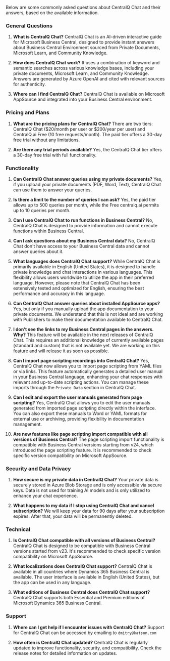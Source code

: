 Below are some commonly asked questions about CentralQ Chat and their answers, based on the available information.

### General Questions

1. **What is CentralQ Chat?**
   CentralQ Chat is an AI-driven interactive guide for Microsoft Business Central, designed to provide instant answers about Business Central Environment sourced from Private Documents, Microsoft Learn, and Community Knowledge.

2. **How does CentralQ Chat work?**
   It uses a combination of keyword and semantic searches across various knowledge bases, including your private documents, Microsoft Learn, and Community Knowledge. Answers are generated by Azure OpenAI and cited with relevant sources for authenticity.

3. **Where can I find CentralQ Chat?**
   CentralQ Chat is available on Microsoft AppSource and integrated into your Business Central environment.

### Pricing and Plans

1. **What are the pricing plans for CentralQ Chat?**
   There are two tiers: CentralQ Chat ($20/month per user or $200/year per user) and CentralQ.ai Free (10 free requests/month). The paid tier offers a 30-day free trial without any limitations.

   <!-- There are two tiers: CentralQ Chat ($20/month per user or $200/year per user) and CentralQ.ai Free (10 free requests/month). The paid tier offers a 30-day free trial with limited features. -->

2. **Are there any trial periods available?**
   Yes, the CentralQ Chat tier offers a 30-day free trial with full functionality.
   <!-- Yes, the CentralQ Chat tier offers a 30-day free trial with full functionality, but lower request limits compared to the paid plan. -->

### Functionality

1. **Can CentralQ Chat answer queries using my private documents?**
   Yes, if you upload your private documents (PDF, Word, Text), CentralQ Chat can use them to answer your queries.

2. **Is there a limit to the number of queries I can ask?**
   Yes, the paid tier allows up to 500 queries per month, while the Free centralq.ai permits up to 10 queries per month.

3. **Can I use CentralQ Chat to run functions in Business Central?**
   No, CentralQ Chat is designed to provide information and cannot execute functions within Business Central.

4. **Can I ask questions about my Business Central data?**
   No, CentralQ Chat don't have access to your Business Central data and cannot answer queries about it.

5. **What languages does CentralQ Chat support?**
   While CentralQ Chat is primarily available in English (United States), it is designed to handle private knowledge and chat interactions in various languages. This flexibility allows users worldwide to utilize the app in their preferred language. However, please note that CentralQ Chat has been extensively tested and optimized for English, ensuring the best performance and accuracy in this language. 

6. **Can CentralQ Chat answer queries about installed AppSource apps?**
   Yes, but only if you manually upload the app documentation to your private documents. We understand that this is not ideal and are working with Publishers to make their documentation available to CentralQ Chat.

7. **I don't see the links to my Business Central pages in the answers. Why?**
   This feature will be available in the next releases of CentralQ Chat. This requires an additional knowledge of currently available pages (standard and custom) that is not available yet. We are working on this feature and will release it as soon as possible.

8. **Can I import page scripting recordings into CentralQ Chat?**
Yes, CentralQ Chat now allows you to import page scripting from YAML files or via links. This feature automatically generates a detailed user manual in your Business Central language, enhancing your chat responses with relevant and up-to-date scripting actions. You can manage these imports through the `Private Data` section in CentralQ Chat.

9. **Can I edit and export the user manuals generated from page scripting?**
Yes, CentralQ Chat allows you to edit the user manuals generated from imported page scripting directly within the interface. You can also export these manuals to Word or YAML formats for external use or archiving, providing flexibility in documentation management.

10. **Are new features like page scripting import compatible with all versions of Business Central?**
The page scripting import functionality is compatible with Business Central versions starting from v24, which introduced the page scripting feature. It is recommended to check specific version compatibility on Microsoft AppSource.

### Security and Data Privacy

1. **How secure is my private data in CentralQ Chat?**
   Your private data is securely stored in Azure Blob Storage and is only accessible via secure keys. Data is not used for training AI models and is only utilized to enhance your chat experience.

2. **What happens to my data if I stop using CentralQ Chat and cancel subscription?**
   We will keep your data for 90 days after your subscription expires. After that, your data will be permanently deleted.

### Technical

1. **Is CentralQ Chat compatible with all versions of Business Central?**
   CentralQ Chat is designed to be compatible with Business Central versions started from v23. It's recommended to check specific version compatibility on Microsoft AppSource.

2. **What localizations does CentralQ Chat support?**
   CentralQ Chat is available in all countries where Dynamics 365 Business Central is available. The user interface is available in English (United States), but the app can be used in any language.

3. **What editions of Business Central does CentralQ Chat support?**
   CentralQ Chat supports both Essential and Premium editions of Microsoft Dynamics 365 Business Central.

### Support

1. **Where can I get help if I encounter issues with CentralQ Chat?**
   Support for CentralQ Chat can be accessed by emailing to `dmitry@katson.com`

2. **How often is CentralQ Chat updated?**
   CentralQ Chat is regularly updated to improve functionality, security, and compatibility. Check the release notes for detailed information on updates.